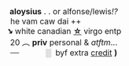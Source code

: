 <div style="text-align:center"><span style="font-size:12pt"><b>aloysius</b>&nbsp;. . or alfonse/lewis<i>!?</i><br />
he vam caw dai ++&nbsp;&nbsp;<img alt="" height="16";width="16" src="https://i.postimg.cc/6q5tgvQP/transgender-5-stripes-20-px.png" style="height:auto; margin-top:-3px; vertical-align:middle; width:16px" width="20" /><img alt="" height="16" src="https://i.postimg.cc/kXw1GRb5/omnisexual-5-stripes-20.png" style="height:16; margin-top:-3px; vertical-align:middle; width:16px" width="16" /><img alt="" height="16" src="https://i.postimg.cc/RVhvTKy6/asexual-4-stripes-20-px.png" style="height:auto; margin-top:-3px; vertical-align:middle; width:16px" width="20" /><img alt="" height="16" src="https://i.postimg.cc/k4zzXcDh/polyamorous-3-stripes-20-px.png" style="height:auto; margin-top:-3px; vertical-align:middle; width:16px" width="16" /><br />
<i><b>➘</b></i> white canadian <b><u>☆</u></b>&nbsp;virgo entp<br />
20 ︵&nbsp;<b>priv</b> personal &amp; <i>atftm</i>...<br />
<s>&nbsp; &nbsp;&nbsp;</s><a href="www.youtube-nocookie.com/embed/_HOY9iwv8EY"><img src="https://i.imgur.com/Qhrvq1Y.png" width="40" height="10" border="0"></a>
&nbsp; ░&nbsp; byf extra <a href="https://www.quotev.com/kleenexbox">credit</a> <b>)</b></span></div>
